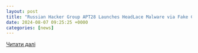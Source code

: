 ```yaml
---
layout: post
title: "Russian Hacker Group APT28 Launches HeadLace Malware via Fake Car Ads to Target Diplomats"
date: 2024-08-07 09:25:25 +0000
categories: [news]
---
```


[Читати далі](https://thecyberexpress.com/apt28-groups-fake-car-ads-headlace-malware/)
